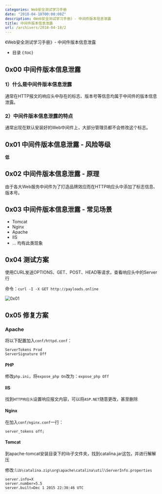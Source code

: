 ```yaml
---
categories: Web安全测试学习手册
date: "2018-04-18T00:00:00Z"
description: 《Web安全测试学习手册》- 中间件版本信息泄露
title: 中间件版本信息泄露
url: /archivers/2018-04-18/2
---
```


《Web安全测试学习手册》- 中间件版本信息泄露
<!--more-->

* 目录
{:toc}

## 0x00 中间件版本信息泄露

### 1）什么是中间件版本信息泄露

通常在HTTP报文的响应头中存在的标志、版本号等信息均属于中间件的版本信息泄露。

### 2）中间件版本信息泄露的特点



通常出现在默认安装好的Web中间件上，大部分管理员都不会修改这个标志。

## 0x01 中间件版本信息泄露 - 风险等级

**低**

## 0x02 中间件版本信息泄露 - 原理

由于各大Web服务中间件为了打造品牌效应而在HTTP响应头中添加了标志信息、版本号。

## 0x03 中间件版本信息泄露 - 常见场景

* Tomcat
* Nginx
* Apache
* IIS
* ... 均有此类现象

## 0x04 测试方案

使用CURL发送OPTIONS、GET、POST、HEAD等请求，查看响应头中的Server行

命令：`curl -I -X GET http://payloads.online`

![0x01](https://rvn0xsy.oss-cn-shanghai.aliyuncs.com/2018-04-27/0x01.gif)

## 0x05 修复方案

### Apache

将以下配置加入`conf/httpd.conf`：

```
ServerTokens Prod
ServerSignature Off
```

#### PHP

修改`php.ini`，将`expose_php On`改为：`expose_php Off`

#### IIS

找到`HTTP响应头`设置响应报文内容，可以将`ASP.NET`随意更改，甚至删除

#### Nginx

在加入`conf/nginx.conf`一行：

```
server_tokens off;
```

#### Tomcat

到apache-tomcat安装目录下的lib子文件夹，找到catalina.jar这包，并进行解解压

修改:`lib\catalina.zip\org\apache\catalina\util\ServerInfo.properties`

```
server.info=X
server.number=5.5
server.built=Dec 1 2015 22:30:46 UTC
```



